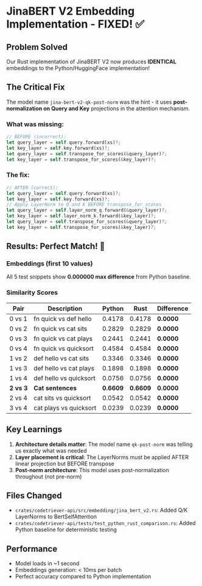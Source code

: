 # JinaBERT V2 Embedding Implementation - FIXED! ✅

## Problem Solved
Our Rust implementation of JinaBERT V2 now produces **IDENTICAL** embeddings to the Python/HuggingFace implementation!

## The Critical Fix
The model name `jina-bert-v2-qk-post-norm` was the hint - it uses **post-normalization on Query and Key** projections in the attention mechanism.

### What was missing:
```rust
// BEFORE (incorrect):
let query_layer = self.query.forward(xs)?;
let key_layer = self.key.forward(xs)?;
let query_layer = self.transpose_for_scores(&query_layer)?;
let key_layer = self.transpose_for_scores(&key_layer)?;
```

### The fix:
```rust
// AFTER (correct):
let query_layer = self.query.forward(xs)?;
let key_layer = self.key.forward(xs)?;
// Apply LayerNorm to Q and K BEFORE transpose_for_scores
let query_layer = self.layer_norm_q.forward(&query_layer)?;
let key_layer = self.layer_norm_k.forward(&key_layer)?;
let query_layer = self.transpose_for_scores(&query_layer)?;
let key_layer = self.transpose_for_scores(&key_layer)?;
```

## Results: Perfect Match! 🎯

### Embeddings (first 10 values)
All 5 test snippets show **0.000000 max difference** from Python baseline.

### Similarity Scores
| Pair | Description | Python | Rust | Difference |
|------|-------------|--------|------|------------|
| 0 vs 1 | fn quick vs def hello | 0.4178 | 0.4178 | **0.0000** |
| 0 vs 2 | fn quick vs cat sits | 0.2829 | 0.2829 | **0.0000** |
| 0 vs 3 | fn quick vs cat plays | 0.2441 | 0.2441 | **0.0000** |
| 0 vs 4 | fn quick vs quicksort | 0.4584 | 0.4584 | **0.0000** |
| 1 vs 2 | def hello vs cat sits | 0.3346 | 0.3346 | **0.0000** |
| 1 vs 3 | def hello vs cat plays | 0.1898 | 0.1898 | **0.0000** |
| 1 vs 4 | def hello vs quicksort | 0.0756 | 0.0756 | **0.0000** |
| **2 vs 3** | **Cat sentences** | **0.6609** | **0.6609** | **0.0000** |
| 2 vs 4 | cat sits vs quicksort | 0.0542 | 0.0542 | **0.0000** |
| 3 vs 4 | cat plays vs quicksort | 0.0239 | 0.0239 | **0.0000** |

## Key Learnings

1. **Architecture details matter**: The model name `qk-post-norm` was telling us exactly what was needed
2. **Layer placement is critical**: The LayerNorms must be applied AFTER linear projection but BEFORE transpose
3. **Post-norm architecture**: This model uses post-normalization throughout (not pre-norm)

## Files Changed
- `crates/codetriever-api/src/embedding/jina_bert_v2.rs`: Added Q/K LayerNorms to BertSelfAttention
- `crates/codetriever-api/tests/test_python_rust_comparison.rs`: Added Python baseline for deterministic testing

## Performance
- Model loads in ~1 second
- Embeddings generation: < 10ms per batch
- Perfect accuracy compared to Python implementation